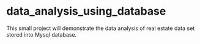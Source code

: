 # data_analysis_using_database
This small project will demonstrate the data analysis of real estate data set stored into Mysql database.
